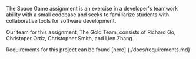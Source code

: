The Space Game assignment is an exercise in a developer's teamwork ability with a small codebase and seeks to familiarize students with collaborative tools for software development.

Our team for this assignment, The Gold Team, consists of Richard Go, Christoper Ortiz, Christopher Smith, and Lien Zhang.

Requirements for this project can be found [here] {./docs/requirements.md}